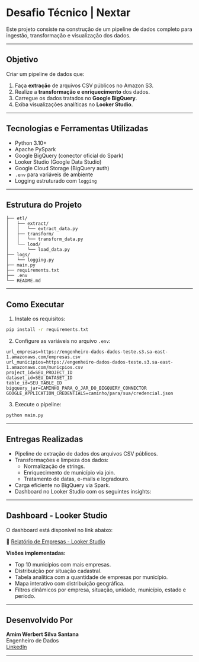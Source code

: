 
# Desafio Técnico | Nextar

Este projeto consiste na construção de um pipeline de dados completo para ingestão, transformação e visualização dos dados. 

---

## Objetivo

Criar um pipeline de dados que:
1. Faça **extração** de arquivos CSV públicos no Amazon S3.
2. Realize a **transformação e enriquecimento** dos dados.
3. Carregue os dados tratados no **Google BigQuery**.
4. Exiba visualizações analíticas no **Looker Studio**.

---

## Tecnologias e Ferramentas Utilizadas

- Python 3.10+
- Apache PySpark
- Google BigQuery (conector oficial do Spark)
- Looker Studio (Google Data Studio)
- Google Cloud Storage (BigQuery auth)
- `.env` para variáveis de ambiente
- Logging estruturado com `logging`

---

## Estrutura do Projeto

```
├── etl/
│   ├── extract/
│   │   └── extract_data.py
│   ├── transform/
│   │   └── transform_data.py
│   └── load/
│       └── load_data.py
├── logs/
│   └── logging.py
├── main.py
├── requirements.txt
├── .env
└── README.md
```

---

## Como Executar

1. Instale os requisitos:

```bash
pip install -r requirements.txt
```

2. Configure as variáveis no arquivo `.env`:

```env
url_empresas=https://engenheiro-dados-dados-teste.s3.sa-east-1.amazonaws.com/empresas.csv
url_municipios=https://engenheiro-dados-dados-teste.s3.sa-east-1.amazonaws.com/municpios.csv
project_id=SEU_PROJECT_ID
dataset_id=SEU_DATASET_ID
table_id=SEU_TABLE_ID
bigquery_jar=CAMINHO_PARA_O_JAR_DO_BIGQUERY_CONNECTOR
GOOGLE_APPLICATION_CREDENTIALS=caminho/para/sua/credencial.json
```

3. Execute o pipeline:

```bash
python main.py
```

---

## Entregas Realizadas

- Pipeline de extração de dados dos arquivos CSV públicos.
- Transformações e limpeza dos dados:
  - Normalização de strings.
  - Enriquecimento de município via join.
  - Tratamento de datas, e-mails e logradouro.
- Carga eficiente no BigQuery via Spark.
- Dashboard no Looker Studio com os seguintes insights:

---
## Dashboard - Looker Studio

O dashboard está disponível no link abaixo:

🔗 [Relatório de Empresas - Looker Studio](https://lookerstudio.google.com/reporting/81074d87-82e6-4e26-9894-b5ee2696ef29)

**Visões implementadas:**
- Top 10 municípios com mais empresas.
- Distribuição por situação cadastral.
- Tabela analítica com a quantidade de empresas por município.
- Mapa interativo com distribuição geográfica.
- Filtros dinâmicos por empresa, situação, unidade, município, estado e período.

---
## Desenvolvido Por

**Amim Werbert Silva Santana**  
Engenheiro de Dados  
[LinkedIn](https://www.linkedin.com/in/amim-santana)  

---

